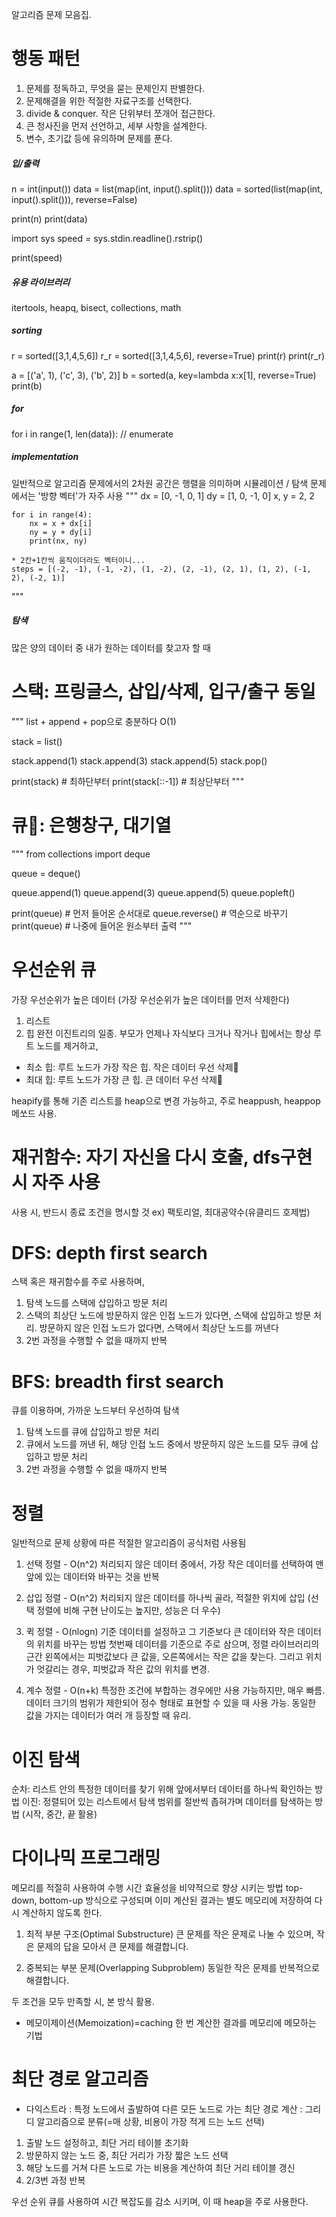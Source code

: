 알고리즘 문제 모음집.

# 행동 패턴
1. 문제를 정독하고, 무엇을 묻는 문제인지 판별한다.
2. 문제해결을 위한 적절한 자료구조를 선택한다.
3. divide & conquer. 작은 단위부터 쪼개어 접근한다.
4. 큰 청사진을 먼저 선언하고, 세부 사항을 설계한다.
5. 변수, 초기값 등에 유의하며 문제를 푼다.

##### 입/출력
n = int(input())
data = list(map(int, input().split()))
data = sorted(list(map(int, input().split())), reverse=False)

print(n)
print(data)

import sys
speed = sys.stdin.readline().rstrip()

print(speed)

##### 유용 라이브러리
itertools, heapq, bisect, collections, math

##### sorting
r = sorted([3,1,4,5,6])
r_r = sorted([3,1,4,5,6], reverse=True)
print(r)
print(r_r)

a = [('a', 1), ('c', 3), ('b', 2)]
b = sorted(a, key=lambda x:x[1], reverse=True)
print(b)

##### for
for i in range(1, len(data)): // enumerate

##### implementation
일반적으로 알고리즘 문제에서의 2차원 공간은 행렬을 의미하며
시뮬레이션 / 탐색 문제에서는 '방향 벡터'가 자주 사용
"""
    dx = [0, -1, 0, 1]
    dy = [1, 0, -1, 0]
    x, y = 2, 2

    for i in range(4):
        nx = x + dx[i]
        ny = y + dy[i]
        print(nx, ny)

    * 2칸+1칸씩 움직이더라도 벡터이니...
    steps = [(-2, -1), (-1, -2), (1, -2), (2, -1), (2, 1), (1, 2), (-1, 2), (-2, 1)]
"""

##### 탐색
많은 양의 데이터 중 내가 원하는 데이터를 찾고자 할 때
# 스택: 프링글스, 삽입/삭제, 입구/출구 동일
"""
list + append + pop으로 충분하다 O(1)

stack = list()

stack.append(1)
stack.append(3)
stack.append(5)
stack.pop()

print(stack)  # 최하단부터
print(stack[::-1])  # 최상단부터
"""

# 큐: 은행창구, 대기열
"""
from collections import deque

queue = deque()

queue.append(1)
queue.append(3)
queue.append(5)
queue.popleft()

print(queue)  # 먼저 들어온 순서대로
queue.reverse()  # 역순으로 바꾸기
print(queue)  # 나중에 들어온 원소부터 출력
"""

# 우선순위 큐
가장 우선순위가 높은 데이터
(가장 우선순위가 높은 데이터를 먼저 삭제한다)
1. 리스트
2. 힙
완전 이진트리의 일종. 부모가 언제나 자식보다 크거나 작거나
힙에서는 항상 루트 노드를 제거하고,
* 최소 힙: 루트 노드가 가장 작은 힙. 작은 데이터 우선 삭제
* 최대 힙: 루트 노드가 가장 큰 힙. 큰 데이터 우선 삭제

heapify를 통해 기존 리스트를 heap으로 변경 가능하고,
주로 heappush, heappop 메쏘드 사용.


# 재귀함수: 자기 자신을 다시 호출, dfs구현시 자주 사용
사용 시, 반드시 종료 조건을 명시할 것
ex) 팩토리얼, 최대공약수(유클리드 호제법)

# DFS: depth first search
스택 혹은 재귀함수를 주로 사용하며,
1. 탐색 노드를 스택에 삽입하고 방문 처리
2. 스택의 최상단 노드에 방문하지 않은 인접 노드가 있다면, 스택에 삽입하고 방문 처리.
    방문하지 않은 인접 노드가 없다면, 스택에서 최상단 노드를 꺼낸다
3. 2번 과정을 수행할 수 없을 때까지 반복

# BFS: breadth first search
큐를 이용하며, 가까운 노드부터 우선하여 탐색
1. 탐색 노드를 큐에 삽입하고 방문 처리
2. 큐에서 노드를 꺼낸 뒤, 해당 인접 노드 중에서 방문하지 않은 노드를 모두 큐에 삽입하고 방문 처리
3. 2번 과정을 수행할 수 없을 때까지 반복

# 정렬
일반적으로 문제 상황에 따른 적절한 알고리즘이 공식처럼 사용됨

1. 선택 정렬 - O(n^2)
처리되지 않은 데이터 중에서, 가장 작은 데이터를 선택하여 맨 앞에 있는 데이터와 바꾸는 것을 반복

2. 삽입 정렬 - O(n^2)
처리되지 않은 데이터를 하나씩 골라, 적절한 위치에 삽입
(선택 정렬에 비해 구현 난이도는 높지만, 성능은 더 우수)

3. 퀵 정렬 - O(nlogn)
기준 데이터를 설정하고 그 기준보다 큰 데이터와 작은 데이터의 위치를 바꾸는 방법
첫번째 데이터를 기준으로 주로 삼으며, 정렬 라이브러리의 근간
왼쪽에서는 피벗값보다 큰 값을, 오른쪽에서는 작은 값을 찾는다. 그리고 위치가 엇갈리는 경우, 피벗값과 작은 값의 위치를 변경.

4. 계수 정렬 - O(n+k)
특정한 조건에 부합하는 경우에만 사용 가능하지만, 매우 빠름.
데이터 크기의 범위가 제한되어 정수 형태로 표현할 수 있을 때 사용 가능.
동일한 값을 가지는 데이터가 여러 개 등장할 때 유리.

# 이진 탐색
순차: 리스트 안의 특정한 데이터를 찾기 위해 앞에서부터 데이터를 하나씩 확인하는 방법
이진: 정렬되어 있는 리스트에서 탐색 범위를 절반씩 좁혀가며 데이터를 탐색하는 방법 (시작, 중간, 끝 활용)

# 다이나믹 프로그래밍
메모리를 적절히 사용하여 수행 시간 효율성을 비약적으로 향상 시키는 방법
top-down, bottom-up 방식으로 구성되며 이미 계산된 결과는 별도 메모리에 저장하여 다시 계산하지 않도록 한다.

1. 최적 부분 구조(Optimal Substructure)
큰 문제를 작은 문제로 나눌 수 있으며, 작은 문제의 답을 모아서 큰 문제를 해결합니다.

2. 중복되는 부분 문제(Overlapping Subproblem)
동일한 작은 문제를 반복적으로 해결합니다.

두 조건을 모두 만족할 시, 본 방식 활용.

* 메모이제이션(Memoization)=caching
한 번 계산한 결과를 메모리에 메모하는 기법


# 최단 경로 알고리즘
* 다익스트라
: 특정 노드에서 출발하여 다른 모든 노드로 가는 최단 경로 계산
: 그리디 알고리즘으로 분류(=매 상황, 비용이 가장 적게 드는 노드 선택)

1. 출발 노드 설정하고, 최단 거리 테이블 초기화
2. 방문하지 않는 노드 중, 최단 거리가 가장 짧은 노드 선택
3. 해당 노드를 거쳐 다른 노드로 가는 비용을 계산하여 최단 거리 테이블 갱신
4. 2/3번 과정 반복

우선 순위 큐를 사용하여 시간 복잡도를 감소 시키며,
이 때 heap을 주로 사용한다.
